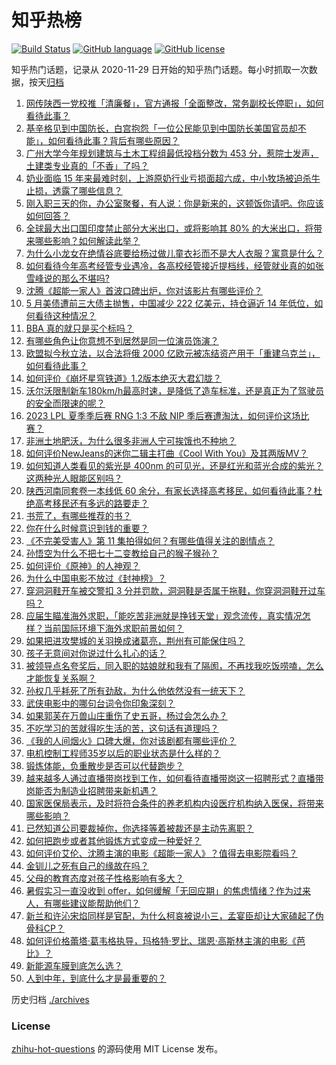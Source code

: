 # 知乎热榜
[![Build Status](https://github.com/ToWeLong/zhihu-hot-questions/workflows/CI/badge.svg)](https://github.com/ToWeLong/zhihu-hot-questions/actions)
[![GitHub language](https://img.shields.io/badge/language-golang-orange.svg)](https://golang.org/)
[![GitHub license](https://img.shields.io/github/license/ToWeLong/zhihu-hot-questions)](https://github.com/ToWeLong/zhihu-hot-questions/blob/main/LICENSE)

知乎热门话题，记录从 2020-11-29 日开始的知乎热门话题。每小时抓取一次数据，按天[归档](./archives)

<!-- BEGIN -->

1. [网传陕西一党校推「清廉餐」，官方通报「全面整改，常务副校长停职」，如何看待此事？](https://www.zhihu.com/question/613233166)
1. [基辛格见到中国防长，白宫抱怨「一位公民能见到中国防长美国官员却不能」，如何看待此事？背后有哪些原因？](https://www.zhihu.com/question/613244435)
1. [广州大学今年规划建筑与土木工程组最低投档分数为 453 分，惹院士发声，土建类专业真的「不香」了吗？](https://www.zhihu.com/question/613089323)
1. [奶业面临 15 年来最难时刻，上游原奶行业亏损面超六成，中小牧场被迫杀牛止损，透露了哪些信息？](https://www.zhihu.com/question/612917865)
1. [刚入职三天的你，办公室聚餐，有人说：你是新来的，这顿饭你请吧。你应该如何回答？](https://www.zhihu.com/question/605188732)
1. [全球最大出口国印度禁止部分大米出口，或将影响其 80% 的大米出口，将带来哪些影响？如何解读此举？](https://www.zhihu.com/question/613245220)
1. [为什么小龙女在绝情谷底要给杨过做儿童衣衫而不是大人衣服？寓意是什么？](https://www.zhihu.com/question/608000704)
1. [如何看待今年高考经管专业遇冷，各高校经管接近提档线，经管就业真的如张雪峰说的那么不堪吗?](https://www.zhihu.com/question/613200765)
1. [沈腾《超能一家人》首波口碑出炉，你对该影片有哪些评价？](https://www.zhihu.com/question/612255699)
1. [5 月美债遭前三大债主抛售，中国减少 222 亿美元，持仓逼近 14 年低位，如何看待这种情况？](https://www.zhihu.com/question/612862145)
1. [BBA 真的就只是买个标吗？](https://www.zhihu.com/question/604019461)
1. [有哪些角色让你意想不到居然是同一位演员饰演？](https://www.zhihu.com/question/385014788)
1. [欧盟拟今秋立法，以合法将俄 2000 亿欧元被冻结资产用于「重建乌克兰」，如何看待此事？](https://www.zhihu.com/question/613271962)
1. [如何评价《崩坏星穹铁道》1.2版本绝灭大君幻胧？](https://www.zhihu.com/question/613172670)
1. [沃尔沃限制新车180km/h最高时速，是降低了造车标准，还是真正为了驾驶员的安全而限速的呢？](https://www.zhihu.com/question/561093811)
1. [2023 LPL 夏季季后赛 RNG 1:3 不敌 NIP 季后赛遭淘汰，如何评价这场比赛？](https://www.zhihu.com/question/613288398)
1. [非洲土地肥沃，为什么很多非洲人宁可挨饿也不种地？](https://www.zhihu.com/question/597063122)
1. [如何评价NewJeans的迷你二辑主打曲《Cool With You》及其两版MV？](https://www.zhihu.com/question/612446246)
1. [如何知道人类看见的紫光是 400nm 的可见光，还是红光和蓝光合成的紫光？这两种光人眼能区别吗？](https://www.zhihu.com/question/518894037)
1. [陕西河南同套卷一本线低 60 余分，有家长选择高考移民，如何看待此事？杜绝高考移民还有多远的路要走？](https://www.zhihu.com/question/613226779)
1. [书荒了，有哪些推荐的书？](https://www.zhihu.com/question/610949286)
1. [你在什么时候意识到钱的重要？](https://www.zhihu.com/question/611763875)
1. [《不完美受害人》第 11 集拍得如何？有哪些值得关注的剧情点？](https://www.zhihu.com/question/613290568)
1. [孙悟空为什么不把七十二变教给自己的猴子猴孙？](https://www.zhihu.com/question/603305444)
1. [如何评价《原神》的人神观？](https://www.zhihu.com/question/613031249)
1. [为什么中国电影不放过《封神榜》？](https://www.zhihu.com/question/611662713)
1. [穿洞洞鞋开车被交警扣 3 分并罚款，洞洞鞋是否属于拖鞋，你穿洞洞鞋开过车吗？](https://www.zhihu.com/question/613238115)
1. [应届生瞄准海外求职，「能吃苦非洲就是挣钱天堂」观念流传，真实情况怎样？当前国际环境下海外求职前景如何？](https://www.zhihu.com/question/612863092)
1. [如果把进攻樊城的关羽换成诸葛亮，荆州有可能保住吗？](https://www.zhihu.com/question/610675111)
1. [孩子无意间对你说过什么扎心的话？](https://www.zhihu.com/question/613078839)
1. [被领导点名夸奖后，同入职的姑娘就和我有了隔阂，不再找我吃饭唠嗑，怎么才能恢复关系啊？](https://www.zhihu.com/question/612078878)
1. [孙权几乎耗死了所有劲敌，为什么他依然没有一统天下？](https://www.zhihu.com/question/500275156)
1. [武侠电影中的哪句台词令你印象深刻？](https://www.zhihu.com/question/612492102)
1. [如果郭芙在万兽山庄重伤了史五哥，杨过会怎么办？](https://www.zhihu.com/question/613066012)
1. [不吃学习的苦就得吃生活的苦，这句话有道理吗？](https://www.zhihu.com/question/430586865)
1. [《我的人间烟火》口碑大爆，你对该剧都有哪些评价？](https://www.zhihu.com/question/610713305)
1. [电机控制工程师35岁以后的职业状态是什么样的？](https://www.zhihu.com/question/468759932)
1. [锻炼体能，负重散步是否可以代替跑步？](https://www.zhihu.com/question/612289924)
1. [越来越多人通过直播带岗找到工作，如何看待直播带岗这一招聘形式？直播带岗能否为制造业招聘带来新机遇？](https://www.zhihu.com/question/613273386)
1. [国家医保局表示，及时将符合条件的养老机构内设医疗机构纳入医保，将带来哪些影响？](https://www.zhihu.com/question/613291995)
1. [已然知道公司要裁掉你，你选择等着被裁还是主动先离职？](https://www.zhihu.com/question/612911173)
1. [如何把跑步或者其他锻炼方式变成一种爱好？](https://www.zhihu.com/question/610617093)
1. [如何评价艾伦、沈腾主演的电影《超能一家人》？值得去电影院看吗？](https://www.zhihu.com/question/613111759)
1. [金钏儿之死有自己的缘故在吗？](https://www.zhihu.com/question/612724516)
1. [父母的教育态度对孩子性格影响有多大？](https://www.zhihu.com/question/602928449)
1. [暑假实习一直没收到 offer，如何缓解「无回应期」的焦虑情绪？作为过来人，有哪些建议能帮助他们？](https://www.zhihu.com/question/611893837)
1. [新兰和许沁宋焰同样是官配，为什么柯哀被说小三，孟宴臣却让大家磕起了伪骨科CP？](https://www.zhihu.com/question/612054528)
1. [如何评价格蕾塔·葛韦格执导，玛格特·罗比、瑞恩·高斯林主演的电影《芭比》？](https://www.zhihu.com/question/613076486)
1. [新能源车膜到底怎么选？](https://www.zhihu.com/question/612065652)
1. [人到中年，到底什么才是最重要的？](https://www.zhihu.com/question/604130794)

<!-- END -->

历史归档 [./archives](./archives)


### License
[zhihu-hot-questions](https://github.com/towelong/zhihu-hot-questions) 的源码使用 MIT License 发布。